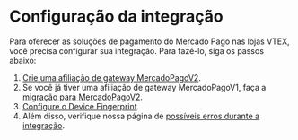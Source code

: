 # Configuração da integração

Para oferecer as soluções de pagamento do Mercado Pago nas lojas VTEX, você precisa configurar sua integração. Para fazé-lo, siga os passos abaixo: 

1. [Crie uma afiliação de gateway MercadoPagoV2](/developers/pt/docs/vtex/integration/create-gateway-affiliation-v2). 
2. Se você já tiver uma afiliação de gateway MercadoPagoV1, faça a [migração para MercadoPagoV2](/developers/pt/docs/vtex/integration/v1-v2-migration). 
3. [Configure o Device Fingerprint](/developers/pt/docs/vtex/integration/configure-device-fingerprint). 
4. Além disso, verifique nossa página de [possíveis erros durante a integração](/developers/pt/docs/vtex/integration/possible-errors).
